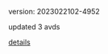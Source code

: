 version: 2023022102-4952

updated 3 avds

[details](https://github.com/0x74f917491bfa7ebfa379/ali_avd_db/blob/master/change_log/2023/02/21/02/4952.txt)